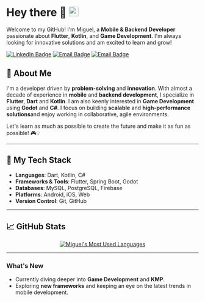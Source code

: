# Hey there 👋 <img src="https://media.giphy.com/media/hvRJCLFzcasrR4ia7z/giphy.gif" width="25px">

Welcome to my GitHub! I'm Miguel, a **Mobile & Backend Developer** passionate about **Flutter**, **Kotlin**, and **Game Development**. I'm always looking for innovative solutions and am excited to learn and grow!

[![LinkedIn Badge](https://img.shields.io/badge/-Miguel-blue?style=flat&logo=Linkedin&logoColor=white&link=https://www.linkedin.com/in/miguel-a-de-oliveira/)](https://www.linkedin.com/in/miguel-a-de-oliveira/)
[![Email Badge](https://img.shields.io/badge/-miguelantoliv-c14438?style=flat&logo=Gmail&logoColor=white&link=mailto:miguelantoliv@gmail.com)](mailto:miguelantoliv@gmail.com)
[![Email Badge](https://img.shields.io/badge/-miguelantoliv.de-c14438?style=flat&logo=Gmail&logoColor=white&link=mailto:miguelantoliv.de@gmail.com)](mailto:miguelantoliv.de@gmail.com)

## 🚀 About Me

I'm a developer driven by **problem-solving** and **innovation**. With almost a decade of experience in **mobile** and **backend development**, I specialize in **Flutter**, **Dart** and **Kotlin**. I am also keenly interested in **Game Development** using **Godot** and **C#**. I focus on building **scalable** and **high-performance solutions**and enjoy working in collaborative, agile environments.

Let's learn as much as possible to create the future and make it as fun as possible! 🎮💡

---

## 🔧 My Tech Stack

- **Languages**: Dart, Kotlin, C#
- **Frameworks & Tools**: Flutter, Spring Boot, Godot
- **Databases**: MySQL, PostgreSQL, Firebase
- **Platforms**: Android, iOS, Web
- **Version Control**: Git, GitHub

---

## 📈 GitHub Stats

<div align="center">
  <a href="https://github.com/migueloli">
    <img align="center" alt="Miguel's Most Used Languages" src="https://github-readme-stats.anuraghazra1.vercel.app/api/top-langs/?username=migueloli&layout=compact&theme=dracula" />
  </a>
</div>

---

### What's New

- Currently diving deeper into **Game Development** and **KMP**.
- Exploring **new frameworks** and keeping an eye on the latest trends in mobile development.
